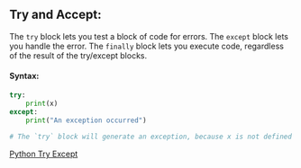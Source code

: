 ## Try and Accept:
The `try` block lets you test a block of code for errors.
The `except` block lets you handle the error.
The `finally` block lets you execute code, regardless of the result of the try/except blocks.

#### Syntax:
```py
try:
	print(x)
except:
	print("An exception occurred")
	
# The `try` block will generate an exception, because x is not defined
```



[Python Try Except](https://www.w3schools.com/python/python_try_except.asp)